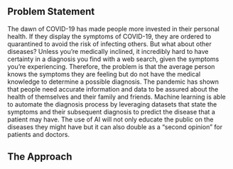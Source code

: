 ## Problem Statement
The dawn of COVID-19 has made people more invested in their personal health. If they display the symptoms of COVID-19, they are ordered to quarantined to avoid the risk of infecting others. But what about other diseases? Unless you’re medically inclined, it incredibly hard to have certainty in a diagnosis you find with a web search, given the symptoms you’re experiencing. Therefore, the problem is that the average person knows the symptoms they are feeling but do not have the medical knowledge to determine a possible diagnosis. The pandemic has shown that people need accurate information and data to be assured about the health of themselves and their family and friends. Machine learning is able to automate the diagnosis process by leveraging datasets that state the symptoms and their subsequent diagnosis to predict the disease that a patient may have. The use of AI will not only educate the public on the diseases they might have but it can also double as a “second opinion” for patients and doctors.

## The Approach 
